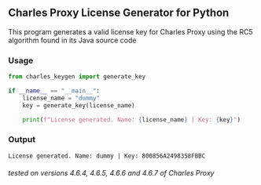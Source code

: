 ## Charles Proxy License Generator for Python
This program generates a valid license key for Charles Proxy using the RC5 algorithm found in its Java source code
### Usage
```py
from charles_keygen import generate_key

if __name__ == "__main__":
    license_name = "dummy"
    key = generate_key(license_name)

    print(f"License generated. Name: {license_name} | Key: {key}")
```
### Output
```
License generated. Name: dummy | Key: 800856A2498358FBBC
```

###### tested on versions 4.6.4, 4.6.5, 4.6.6 and 4.6.7 of Charles Proxy